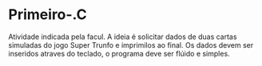 # Primeiro-.C
Atividade indicada pela facul.
A ideia é solicitar dados de duas cartas simuladas do jogo Super Trunfo e imprimilos ao final.
Os dados devem ser inseridos atraves do teclado, o programa deve ser flúido e simples.

